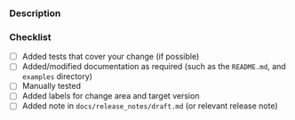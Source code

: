 ### Description

<!-- Please explain the changes you made here. -->

### Checklist
- [ ] Added tests that cover your change (if possible)
- [ ] Added/modified documentation as required (such as the `README.md`, and `examples` directory)
- [ ] Manually tested
- [ ] Added labels for change area and target version
- [ ] Added note in `docs/release_notes/draft.md` (or relevant release note)

<!-- If you haven't done so already, you can add your name to the humans.txt file -->
